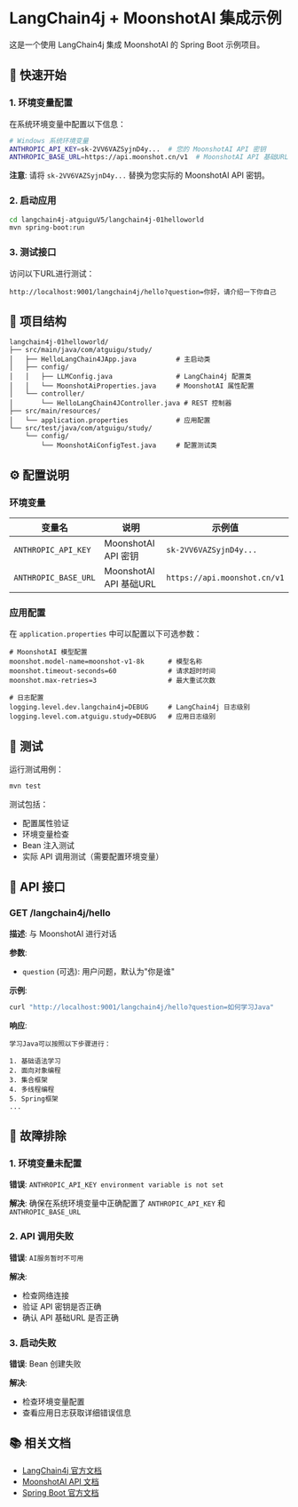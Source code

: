 # LangChain4j + MoonshotAI 集成示例

这是一个使用 LangChain4j 集成 MoonshotAI 的 Spring Boot 示例项目。

## 🚀 快速开始

### 1. 环境变量配置

在系统环境变量中配置以下信息：

```bash
# Windows 系统环境变量
ANTHROPIC_API_KEY=sk-2VV6VAZSyjnD4y...  # 您的 MoonshotAI API 密钥
ANTHROPIC_BASE_URL=https://api.moonshot.cn/v1  # MoonshotAI API 基础URL
```

**注意**: 请将 `sk-2VV6VAZSyjnD4y...` 替换为您实际的 MoonshotAI API 密钥。

### 2. 启动应用

```bash
cd langchain4j-atguiguV5/langchain4j-01helloworld
mvn spring-boot:run
```

### 3. 测试接口

访问以下URL进行测试：

```
http://localhost:9001/langchain4j/hello?question=你好，请介绍一下你自己
```

## 📁 项目结构

```
langchain4j-01helloworld/
├── src/main/java/com/atguigu/study/
│   ├── HelloLangChain4JApp.java          # 主启动类
│   ├── config/
│   │   ├── LLMConfig.java                # LangChain4j 配置类
│   │   └── MoonshotAiProperties.java     # MoonshotAI 属性配置
│   └── controller/
│       └── HelloLangChain4JController.java # REST 控制器
├── src/main/resources/
│   └── application.properties            # 应用配置
└── src/test/java/com/atguigu/study/
    └── config/
        └── MoonshotAiConfigTest.java     # 配置测试类
```

## ⚙️ 配置说明

### 环境变量

| 变量名 | 说明 | 示例值 |
|--------|------|--------|
| `ANTHROPIC_API_KEY` | MoonshotAI API 密钥 | `sk-2VV6VAZSyjnD4y...` |
| `ANTHROPIC_BASE_URL` | MoonshotAI API 基础URL | `https://api.moonshot.cn/v1` |

### 应用配置

在 `application.properties` 中可以配置以下可选参数：

```properties
# MoonshotAI 模型配置
moonshot.model-name=moonshot-v1-8k      # 模型名称
moonshot.timeout-seconds=60             # 请求超时时间
moonshot.max-retries=3                  # 最大重试次数

# 日志配置
logging.level.dev.langchain4j=DEBUG     # LangChain4j 日志级别
logging.level.com.atguigu.study=DEBUG   # 应用日志级别
```

## 🧪 测试

运行测试用例：

```bash
mvn test
```

测试包括：
- 配置属性验证
- 环境变量检查
- Bean 注入测试
- 实际 API 调用测试（需要配置环境变量）

## 📝 API 接口

### GET /langchain4j/hello

**描述**: 与 MoonshotAI 进行对话

**参数**:
- `question` (可选): 用户问题，默认为"你是谁"

**示例**:
```bash
curl "http://localhost:9001/langchain4j/hello?question=如何学习Java"
```

**响应**:
```
学习Java可以按照以下步骤进行：

1. 基础语法学习
2. 面向对象编程
3. 集合框架
4. 多线程编程
5. Spring框架
...
```

## 🔧 故障排除

### 1. 环境变量未配置

**错误**: `ANTHROPIC_API_KEY environment variable is not set`

**解决**: 确保在系统环境变量中正确配置了 `ANTHROPIC_API_KEY` 和 `ANTHROPIC_BASE_URL`

### 2. API 调用失败

**错误**: `AI服务暂时不可用`

**解决**: 
- 检查网络连接
- 验证 API 密钥是否正确
- 确认 API 基础URL 是否正确

### 3. 启动失败

**错误**: Bean 创建失败

**解决**: 
- 检查环境变量配置
- 查看应用日志获取详细错误信息

## 📚 相关文档

- [LangChain4j 官方文档](https://docs.langchain4j.dev/)
- [MoonshotAI API 文档](https://platform.moonshot.cn/docs)
- [Spring Boot 官方文档](https://spring.io/projects/spring-boot)
